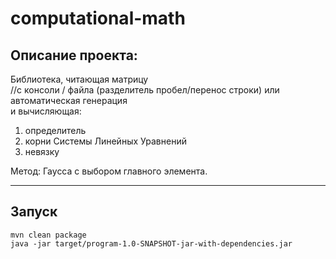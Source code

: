 # computational-math

## Описание проекта:

Библиотека, читающая матрицу \
//с консоли / файла (разделитель пробел/перенос строки) или автоматическая генерация\
и вычисляющая: 
 1. определитель
 2. корни Системы Линейных Уравнений
 3. невязку

Метод: Гаусса с выбором главного элемента.

---
## Запуск
```
mvn clean package
java -jar target/program-1.0-SNAPSHOT-jar-with-dependencies.jar
```

